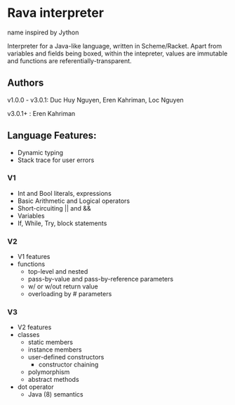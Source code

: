 # Rava interpreter
name inspired by Jython

Interpreter for a Java-like language, written in Scheme/Racket.
Apart from variables and fields being boxed, within the intepreter, values are immutable and functions are referentially-transparent.

## Authors
v1.0.0 - v3.0.1: Duc Huy Nguyen, Eren Kahriman, Loc Nguyen

v3.0.1+ : Eren Kahriman 

## Language Features:
- Dynamic typing
- Stack trace for user errors

### V1
- Int and Bool literals, expressions
- Basic Arithmetic and Logical operators
- Short-circuiting || and &&
- Variables
- If, While, Try, block statements

### V2
- V1 features
- functions
  - top-level and nested
  - pass-by-value and pass-by-reference parameters
  - w/ or w/out return value
  - overloading by # parameters

### V3
- V2 features
- classes
  - static members
  - instance members
  - user-defined constructors
    - constructor chaining
  - polymorphism
  - abstract methods
- dot operator
  - Java (8) semantics

